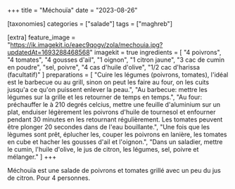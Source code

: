 +++
title = "Méchouïa"
date = "2023-08-26"

[taxonomies]
categories = ["salade"]
tags = ["maghreb"]

[extra]
feature_image = "https://ik.imagekit.io/eaec9qogv/zola/mechouia.jpg?updatedAt=1693288468568"
imagekit = true
ingredients = [
  "4 poivrons",
  "4 tomates",
  "4 gousses d'ail",
  "1 oignon",
  "1 citron jaune",
  "3 cac de cumin en poudre",
  "sel, poivre",
  "4 cas d'huile d'olive",
  "1/2 cac d'harissa (facultatif)"
]
preparations = [
  "Cuire les légumes (poivrons, tomates), l'idéal est le barbecue ou au grill, sinon on peut les faire au four, on les cuits jusqu'a ce qu'on puissent enlever la peau.",
  "Au barbecue: mettre les légumes sur la grille et les retourner de temps en temps.",
  "Au four: préchauffer le à 210 degrés celcius, mettre une feuille d'aluminium sur un plat, enduiser légèrement les poivrons d'huile de tournesol et enfourner pendant 30 minutes en les retournant régulièrement. Les tomates peuvent être plonger 20 secondes dans de l'eau bouillante.",
  "Une fois que les lègumes sont prêt, éplucher les, couper les poivrons en lanière, les tomates en cube et hacher les gousses d'ail et l'oignon.",
  "Dans un saladier, mettre le cumin, l'huile d'olive, le jus de citron, les légumes, sel, poivre et mélanger."
]
+++

Méchouïa est une salade de poivrons et tomates grillé avec un peu du jus de citron. Pour 4 personnes.

